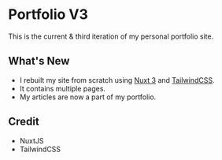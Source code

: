 # Portfolio V3

This is the current & third iteration of my personal portfolio site.

## What's New

- I rebuilt my site from scratch using [Nuxt 3](https://nuxt.com/) and [TailwindCSS](https://tailwindcss.com/).
- It contains multiple pages.
- My articles are now a part of my portfolio.

## Credit

- NuxtJS
- TailwindCSS
